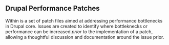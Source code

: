 ## Drupal Performance Patches

Within is a set of patch files aimed at addressing performance bottlenecks in Drupal core. Issues are created to identify where bottleknecks or performance can be increased *prior* to the implementation of a patch, allowing a thoughtful discussion and documentation around the issue prior.
